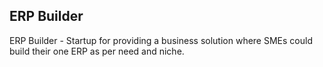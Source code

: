 ## ERP Builder 

ERP Builder - Startup for providing a business solution where SMEs could build their one ERP as per need and niche. 
